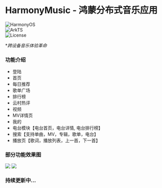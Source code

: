 # HarmonyMusic - 鸿蒙分布式音乐应用

![HarmonyOS](https://img.shields.io/badge/HarmonyOS-4.0-blue)  
![ArkTS](https://img.shields.io/badge/ArkTS-1.0-orange)  
![License](https://img.shields.io/badge/License-Apache--2.0-green)

**跨设备音乐体验革命*




### 功能介绍

- 登陆
- 首页
- 每日推荐
- 歌单广场
- 排行榜
- 云村热评
- 视频
- MV详情页
- 我的
- 电台模块【电台首页，电台详情, 电台排行榜】
- 搜索【支持单曲，MV，专辑，歌单，电台】
- 播放页【歌词，播放列表，上一首，下一首】

### 部分功能效果图

![](https://github.com/linwu-hi/release-dev-offline/blob/main/docs/20231123164849.jpg)
![](https://github.com/linwu-hi/release-dev-offline/blob/main/docs/20231123164921.jpg)




### **持续更新中...**
